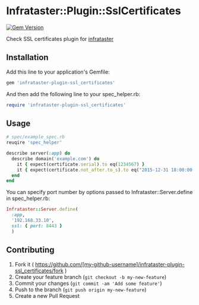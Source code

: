 # Infrataster::Plugin::SslCertificates

[![Gem Version](https://badge.fury.io/rb/infrataster-plugin-ssl_certificates.svg)](http://badge.fury.io/rb/infrataster-plugin-ssl_certificates)

Check SSL certificates plugin for [infrataster](https://github.com/ryotarai/infrataster)

## Installation

Add this line to your application's Gemfile:

```ruby
gem 'infrataster-plugin-ssl_certificates'
```

And then add the following line to your spec_helper.rb:

```ruby
require 'infrataster-plugin-ssl_certificates'
```

## Usage

```ruby
# spec/example_spec.rb
reuqire 'spec_helper'

describe server(:app) do
  describe domain('example.com') do
    it { expect(certificate.serial).to eq(1234567) }
    it { expect(certificate.not_after.to_s).to eq("2015-12-31 18:00:00 UTC") }
  end
end
```

You can specify port number by options passed to Infrataster::Server.define in spec_helper.rb:

```ruby
Infrataster::Server.define(
  :app,
  '192.168.33.10',
  ssl: { port: 8443 }
  )
```

## Contributing

1. Fork it ( https://github.com/[my-github-username]/infrataster-plugin-ssl_certificates/fork )
2. Create your feature branch (`git checkout -b my-new-feature`)
3. Commit your changes (`git commit -am 'Add some feature'`)
4. Push to the branch (`git push origin my-new-feature`)
5. Create a new Pull Request
